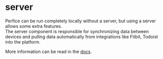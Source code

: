 # server
Perfice can be run completely locally without a server, but using a server allows some extra features.  
The server component is responsible for synchronizing data between devices and pulling data automatically from integrations like Fitbit, Todoist into the platform.

More information can be read in the [docs](https://perfice.adoe.dev/docs/).